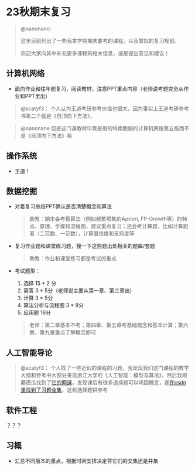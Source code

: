 # 23秋期末复习

> @nanonane:
>
> 这里目前列出了一些我本学期期末要考的课程，以及暂拟的复习规划。
>
> 欢迎大家向其中补充更多课程的相关信息，或是提出意见和建议！



## 计算机网络

* 面向作业和往年题复习，阅读教材，注意PPT重点内容（老师说考题完全从作业和PPT里出）

>@scatyf3：
>个人认为王道考研参考价值也很大，因为事实上王道考研参考书第二个就是《自顶向下方法》，

> @nanonane
> 但是这门课教材毕竟是用的特南鲍姆的计算机网络第五版而不是《自顶向下方法》嘛



## 操作系统

* 王道！



## 数据挖掘

* 对着复习总结PPT确认是否清楚概念和算法

  > 助教：期末会考察算法（例如频繁项集的Apriori, FP-Growth等）的特点、原理、步骤和流程图，建议重点复习；还会考计算题，比如计算距离（二范数、一范数），计算置信度和支持度等

* 复习作业题和课堂练习题，搜一下这些题出处相关的题库/套题

  > 助教：作业和课堂练习都是考试的重点
  
* 考试题型：

  1. 选择 15 * 2 分
  2. 简答 3 * 5分（老师说主要从第一章、第三章出）
  3. 计算 3 * 5分
  4. 算法分析与流程图 3 * 8分
  5. 应用题 16分

  > 老师：第二章基本不考；第四章、第五章考基础概念和基本计算；第六章、第九章重点了解概念即可



## 人工智能导论

>@scatyf3：
>个人找了一些近似的课程的习题，我发现我们这门课程的教学大纲和参考书大部分来自浙江大学的《人工智能：模型与算法》，然后我顺藤摸瓜找到了[它的网课](https://www.icourse163.org/course/ZJU-1003377027)，发现课后有很多选择题可以巩固概念，遂[在csdn里找到了习题全集](https://blog.csdn.net/a66666_/article/details/105123032?spm=1001.2101.3001.6650.1&utm_medium=distribute.pc_relevant.none-task-blog-2%7Edefault%7ECTRLIST%7ERate-1-105123032-blog-124065602.235%5Ev38%5Epc_relevant_default_base3&depth_1-utm_source=distribute.pc_relevant.none-task-blog-2%7Edefault%7ECTRLIST%7ERate-1-105123032-blog-124065602.235%5Ev38%5Epc_relevant_default_base3&utm_relevant_index=2)，这些选择题供参考




## 软件工程

？？？



## 习概

* 汇总不同版本的重点，根据时间安排决定背它们的交集还是并集
